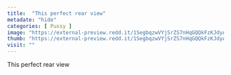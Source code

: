 ```yaml
---
title:  "This perfect rear view"
metadate: "hide"
categories: [ Pussy ]
image: "https://external-preview.redd.it/1SegbqzwVYjSrZS7nHqGQQkFzKJdyAQIu2uuD8mipUQ.png?auto=webp&s=0b8acc2876a9939e9894b846f14e0eb3862d9423"
thumb: "https://external-preview.redd.it/1SegbqzwVYjSrZS7nHqGQQkFzKJdyAQIu2uuD8mipUQ.png?width=960&crop=smart&auto=webp&s=323cbdaf01436399ee02032f3f120b3b0d0d78b8"
visit: ""
---
```

This perfect rear view
